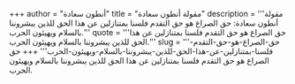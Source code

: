+++
author = "أنطون سعادة"
title = "مقولة أنطون سعادة"
description = '''مقولة أنطون سعادة: حق الصراع هو حق التقدم فلسنا بمتنازلين عن هذا الحق للذين يبشروننا بالسلام ويهيئون الحرب.'''
quote = '''حق الصراع هو حق التقدم فلسنا بمتنازلين عن هذا الحق للذين يبشروننا بالسلام ويهيئون الحرب.'''
slug = '''حق-الصراع-هو-حق-التقدم-فلسنا-بمتنازلين-عن-هذا-الحق-للذين-يبشروننا-بالسلام-ويهيئون-الحرب'''
+++
حق الصراع هو حق التقدم فلسنا بمتنازلين عن هذا الحق للذين يبشروننا بالسلام ويهيئون الحرب.

